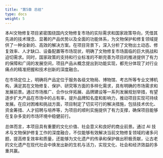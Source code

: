 ```yaml
---
title: "第5章 总结"
type: docs
weight: 5
---
```


<!-- # 第5章 总结 -->

本AI文物修复项目紧密围绕国内文物修复市场的实际需求和国家政策导向，凭借其先进的技术理念、显著的产品优势以及全面的功能体系，为文物保护和修复领域提供了一种全新的、高效的解决方案。在项目背景下，深入分析了文物出土动态、修复效率、人才缺口、设备配置等市场现状，明确了文物修复市场面临的巨大挑战和迫切需求。同时，国家政策的支持和行业标准的不断完善为项目的推进提供了有力的保障和广阔的发展空间，项目产品从概念提出到功能实现，都充分体现了对行业痛点的精准把握和技术创新的深度融合。

在市场定位上，明确将产品定位于服务各级文物局、博物馆、考古所等专业文博机构，满足其在文物修复、保护、研究等方面的多样化需求，具有明确的市场需求和发展前景。通过市场推广、合作伙伴拓展、品牌建设等一系列发展规划举措，有望逐步扩大产品在市场中的占有率，提升品牌知名度和影响力，推动项目实现可持续发展。在应对困难和挑战方面，项目制定了切实可行的解决措施，包括技术优化、资金筹措、人才招聘与培养等，为项目的顺利实施提供了有力支撑，确保项目能够在复杂多变的市场环境中稳健前行。

总体而言，本项目具有重要的文化价值、社会意义和良好的商业前景。通过 AI 技术与文物保护修复工作的深度融合，不仅能够有效解决当前文物修复领域的诸多问题，提高修复效率和质量，还能够为文化遗产的传承和保护做出积极贡献，让古老的文化遗产在现代社会中焕发出新的生机与活力，实现文化、社会和经济效益的多重共赢。